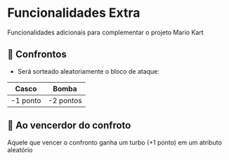 # Funcionalidades Extra

Funcionalidades adicionais para complementar o projeto Mario Kart

## 🥊 Confrontos 
- Será sorteado aleatoriamente o bloco de ataque: 

| Casco | Bomba |
| ------| -------|
|-1 ponto | -2 pontos |


## 🎯 Ao vencerdor do confroto

Aquele que vencer o confronto ganha um turbo (+1 ponto) em um atributo aleatório

